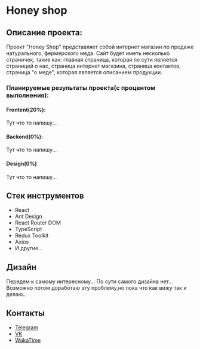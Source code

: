 <h1>Honey shop</h1>
<h2>Описание проекта:</h2>
<p>
  Проект "Honey Shop" представляет собой интернет магазин по продаже натурального, фермерского меда. Сайт будет иметь несколько страничек, такие как: главная страница, которая по сути является страницей о нас, страница интернет магазина, страница контактов, страница "о меде", которая является описанием продукции. 
</p>

<h3>Планируемые результаты проекта(c процентом выполнения):</h3>
<div>
  <h4>Frontent(20%):</h4>
  <p>
    Тут что то напишу...
  <p>
    
   <h4>Backend(0%):</h4>
  <p>
    Тут что то напишу...
  <p>
    
  <h4>Design(0%)</h4>
  <p>
    Тут что то напишу...
  <p>
    
</div>
<h2>Стек инструментов</h2>
<ul>
  <li>React</li>
  <li>Ant Design</li>
  <li>React Router DOM</li>
  <li>TypeScript</li>
  <li>Redux Toolkit</li>
  <li>Axios</li>
  <li>И другие...</li>
</ul>
<h2>Дизайн</h2>
<p>
  Передем к самому интересному... По сути самого дизайна нет...
  Возможно потом доработаю эту проблему,но пока что как вижу так и делаю..
</p>

<h2>Контакты</h2>
<ul>
  <li>
    <a href="https://t.me/dhsoul13">Telegram</a>
  </li>
    <li>
    <a href="https://vk.com/dhsoul13">VK</a>
  </li>
     <li>
    <a href="https://wakatime.com/@dhsoul13">WakaTime</a>
  </li>
 <ul>
